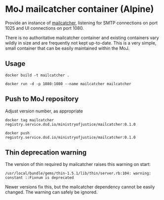 # MoJ mailcatcher container (Alpine)

Provide an instance of [mailcatcher](https://mailcatcher.me/), listening
for SMTP connections on port 1025 and UI connections on port 1080.

There is no authoritative mailcatcher container and existing containers
vary wildly in size and are frequently not kept up-to-date. This is a
very simple, small container that can be easily maintained within the
MoJ.

## Usage

    docker build -t mailcatcher .

    docker run -d -p 1080:1080 --name mailcatcher mailcatcher

## Push to MoJ repository

Adjust version number, as appropriate

    docker tag mailcatcher registry.service.dsd.io/ministryofjustice/mailcatcher:0.1.0

    docker push registry.service.dsd.io/ministryofjustice/mailcatcher:0.1.0

## Thin deprecation warning

The version of thin required by mailcatcher raises this warning on
start:

```
/usr/local/bundle/gems/thin-1.5.1/lib/thin/server.rb:104: warning: constant ::Fixnum is deprecated
```

Newer versions fix this, but the mailcatcher dependency cannot be easily
changed.  The warning can safely be ignored.
